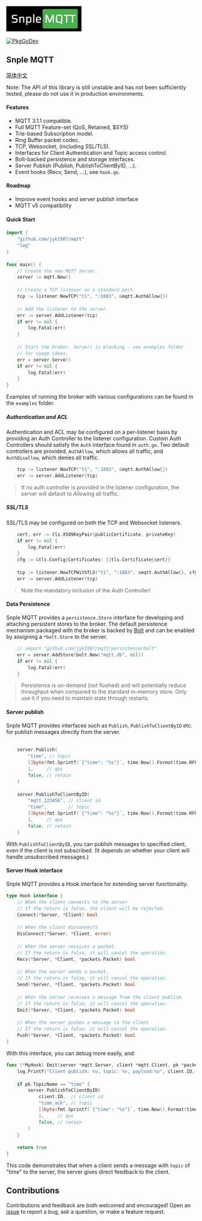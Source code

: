 <img alt="Snple MQTT logo" src="docs/img/logo.png" width="200px">

[![PkgGoDev](https://pkg.go.dev/badge/github.com/snple/mqtt)](https://pkg.go.dev/github.com/snple/mqtt)

## Snple MQTT

[简体中文](README_zh.md)

Note: The API of this library is still unstable and has not been sufficiently tested, please do not use it in production environments.

#### Features
- MQTT 3.1.1 compatible.
- Full MQTT Feature-set (QoS, Retained, $SYS)
- Trie-based Subscription model.
- Ring Buffer packet codec.
- TCP, Websocket, (including SSL/TLS).
- Interfaces for Client Authentication and Topic access control.
- Bolt-backed persistence and storage interfaces.
- Server Publish (Publish, PublishToClientByID, ...).
- Event hooks (Recv, Send, ...), see `hook.go`.

#### Roadmap

- Improve event hooks and server publish interface
- MQTT v5 compatibility

#### Quick Start

``` go
import (
    "github.com/jyk1987/mqtt"
    "log"
)

func main() {
    // Create the new MQTT Server.
    server := mqtt.New()

    // Create a TCP listener on a standard port.
    tcp := listener.NewTCP("t1", ":1883", &mqtt.AuthAllow{})

    // Add the listener to the server.
    err := server.AddListener(tcp)
    if err != nil {
        log.Fatal(err)
    }

    // Start the broker. Serve() is blocking - see examples folder
    // for usage ideas.
    err = server.Serve()
    if err != nil {
        log.Fatal(err)
    }
}
```

Examples of running the broker with various configurations can be found in the `examples` folder.

##### Authentication and ACL

Authentication and ACL may be configured on a per-listener basis by providing an Auth Controller to the listener configuration. Custom Auth Controllers should satisfy the `Auth` interface found in `auth.go`. Two default controllers are provided, `AuthAllow`, which allows all traffic, and `AuthDisallow`, which denies all traffic.

```go
    tcp := listener.NewTCP("t1", ":1883", &mqtt.AuthAllow{})
    err := server.AddListener(tcp)
```

> If no auth controller is provided in the listener configuration, the server will default to _Allowing_ all traffic.

##### SSL/TLS

SSL/TLS may be configured on both the TCP and Websocket listeners.

```go
    cert, err := tls.X509KeyPair(publicCertificate, privateKey)
    if err != nil {
        log.Fatal(err)
    }
    cfg := &tls.Config{Certificates: []tls.Certificate{cert}}

    tcp := listener.NewTCPWithTLS("t1", ":1883", &mqtt.AuthAllow{}, cfg)
    err := server.AddListener(tcp)
```
> Note the mandatory inclusion of the Auth Controller!

#### Data Persistence

Snple MQTT provides a `persistence.Store` interface for developing and attaching persistent stores to the broker. The default persistence mechanism packaged with the broker is backed by [Bolt](https://github.com/etcd-io/bbolt) and can be enabled by assigning a `*bolt.Store` to the server.

```go
    // import "github.com/jyk1987/mqtt/persistence/bolt"
    err = server.AddStore(bolt.New("mqtt.db", nil))
    if err != nil {
        log.Fatal(err)
    }
```
> Persistence is on-demand (not flushed) and will potentially reduce throughput when compared to the standard in-memory store. Only use it if you need to maintain state through restarts.

#### Server publish

Snple MQTT provides interfaces such as `Publish`, `PublishToClientByID` etc. for publish messages directly from the server.

```go

    server.Publish(
        "time", // topic
        []byte(fmt.Sprintf(`{"time": "%s"}`, time.Now().Format(time.RFC3339))), // payload
        1,     // qos
        false, // retain
    )

    server.PublishToClientByID(
        "mqtt_123456", // client id
        "time",        // topic
        []byte(fmt.Sprintf(`{"time": "%s"}`, time.Now().Format(time.RFC3339))), // payload
        1,     // qos
        false, // retain
    )

```

With `PublishToClientByID`, you can publish messages to specified client, even if the client is not subscribed. (It depends on whether your client will handle unsubscribed messages.)

#### Server Hook interface

Snple MQTT provides a Hook interface for extending server functionality.

```go
type Hook interface {
	// When the client connects to the server
	// If the return is false, the client will be rejected.
	Connect(*Server, *Client) bool

	// When the client disconnects
	DisConnect(*Server, *Client, error)

	// When the server receives a packet.
	// If the return is false, it will cancel the operation.
	Recv(*Server, *Client, *packets.Packet) bool

	// When the server sends a packet.
	// If the return is false, it will cancel the operation.
	Send(*Server, *Client, *packets.Packet) bool

	// When the server receives a message from the client publish.
	// If the return is false, it will cancel the operation.
	Emit(*Server, *Client, *packets.Packet) bool

	// When the server pushes a message to the client
	// If the return is false, it will cancel the operation.
	Push(*Server, *Client, *packets.Packet) bool
}
```

With this interface, you can debug more easily, and:

```go
func (*MyHook) Emit(server *mqtt.Server, client *mqtt.Client, pk *packets.Packet) bool {
    log.Printf("Client publish: %v, topic: %v, payload:%v", client.ID, pk.TopicName, pk.Payload)

    if pk.TopicName == "time" {
        server.PublishToClientByID(
            client.ID,  // client id
            "time_ack", // topic
            []byte(fmt.Sprintf(`{"time": "%s"}`, time.Now().Format(time.RFC3339))), // payload
            1,     // qos
            false, // retain
        )
    }

    return true
}

```

This code demonstrates that when a client sends a message with `topic` of "time" to the server, the server gives direct feedback to the client.

## Contributions
Contributions and feedback are both welcomed and encouraged! Open an [issue](https://github.com/snple/mqtt/issues) to report a bug, ask a question, or make a feature request.
